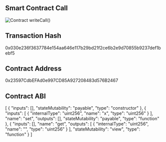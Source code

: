## Smart Contract Call ##
![Contract writeCall()](https://user-images.githubusercontent.com/88613134/130225066-2f814444-51f9-4b5c-a310-f619042cf530.png)
## Transaction Hash ##
0x030e236f3637784e154aa646e117b29bd21f2ce6b2e9d70855b9237def1bebf5
## Contract Address ##
0x23597CdbEFAd0e997CD85A927208483d576B2467
## Contract ABI ##
[
    {
      "inputs": [],
      "stateMutability": "payable",
      "type": "constructor"
    },
    {
      "inputs": [
        {
          "internalType": "uint256",
          "name": "x",
          "type": "uint256"
        }
      ],
      "name": "set",
      "outputs": [],
      "stateMutability": "payable",
      "type": "function"
    },
    {
      "inputs": [],
      "name": "get",
      "outputs": [
        {
          "internalType": "uint256",
          "name": "",
          "type": "uint256"
        }
      ],
      "stateMutability": "view",
      "type": "function"
    }
  ]
